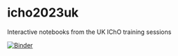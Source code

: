 # icho2023uk
Interactive notebooks from the UK IChO training sessions

[![Binder](https://mybinder.org/badge_logo.svg)](https://mybinder.org/v2/gh/GeorgeTrenins/icho2023uk/main)
